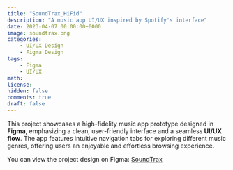 ```yaml
---
title: "SoundTrax_HiFid"
description: "A music app UI/UX inspired by Spotify's interface"
date: 2023-04-07 00:00:00+0000
image: soundtrax.png
categories:
    - UI/UX Design
    - Figma Design
tags:
    - Figma
    - UI/UX
math:
license:
hidden: false
comments: true
draft: false
---
```


This project showcases a high-fidelity music app prototype designed in **Figma**, emphasizing a clean, user-friendly interface and a seamless **UI/UX flow**. The app features intuitive navigation tabs for exploring different music genres, offering users an enjoyable and effortless browsing experience.

You can view the project design on Figma: [SoundTrax](https://www.figma.com/design/xFPixY9QW90BqUjcQiJ3Ri/SoundTrax-Hi-Fid?node-id=0-1&t=iywuxveIamPc2JkP-1)
